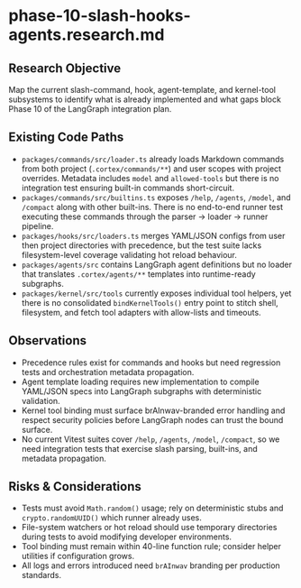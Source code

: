 # phase-10-slash-hooks-agents.research.md

## Research Objective

Map the current slash-command, hook, agent-template, and kernel-tool subsystems to
identify what is already implemented and what gaps block Phase 10 of the LangGraph
integration plan.

## Existing Code Paths

- `packages/commands/src/loader.ts` already loads Markdown commands from both project
  (`.cortex/commands/**`) and user scopes with project overrides. Metadata includes `model`
  and `allowed-tools` but there is no integration test ensuring built-in commands
  short-circuit.
- `packages/commands/src/builtins.ts` exposes `/help`, `/agents`, `/model`, and `/compact`
  along with other built-ins. There is no end-to-end runner test executing these commands
  through the parser → loader → runner pipeline.
- `packages/hooks/src/loaders.ts` merges YAML/JSON configs from user then project
  directories with precedence, but the test suite lacks filesystem-level coverage
  validating hot reload behaviour.
- `packages/agents/src` contains LangGraph agent definitions but no loader that translates
  `.cortex/agents/**` templates into runtime-ready subgraphs.
- `packages/kernel/src/tools` currently exposes individual tool helpers, yet there is no
  consolidated `bindKernelTools()` entry point to stitch shell, filesystem, and fetch tool
  adapters with allow-lists and timeouts.

## Observations

- Precedence rules exist for commands and hooks but need regression tests and orchestration metadata propagation.
- Agent template loading requires new implementation to compile YAML/JSON specs into LangGraph subgraphs with deterministic validation.
- Kernel tool binding must surface brAInwav-branded error handling and respect security policies before LangGraph nodes can trust the bound surface.
- No current Vitest suites cover `/help`, `/agents`, `/model`, `/compact`, so we need
  integration tests that exercise slash parsing, built-ins, and metadata propagation.

## Risks & Considerations

- Tests must avoid `Math.random()` usage; rely on deterministic stubs and `crypto.randomUUID()` which runner already uses.
- File-system watchers or hot reload should use temporary directories during tests to avoid modifying developer environments.
- Tool binding must remain within 40-line function rule; consider helper utilities if configuration grows.
- All logs and errors introduced need `brAInwav` branding per production standards.
